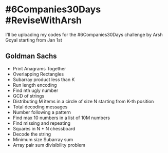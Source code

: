 
# #6Companies30Days #ReviseWithArsh

I'll be uploading my codes for the #6Companies30Days challenge by Arsh Goyal starting from Jan 1st

## Goldman Sachs

- Print Anagrams Together
- Overlapping Rectangles
- Subarray product less than K
- Run length encoding
- Find nth ugly number
- GCD of strings
- Distributing M items in a circle of size N starting from K-th position
- Total decoding messages
- Number following a pattern
- Find max 10 numbers in a list of 10M numbers
- Find missing and repeating
- Squares in N * N chessboard
- Decode the string
- Minimum size Subarray sum
- Array pair sum divisibility problem 